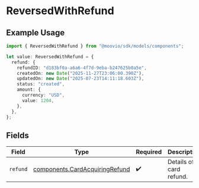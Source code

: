 # ReversedWithRefund

## Example Usage

```typescript
import { ReversedWithRefund } from "@moovio/sdk/models/components";

let value: ReversedWithRefund = {
  refund: {
    refundID: "d183bf0a-a6a6-4f7d-9eba-b247625b0a5e",
    createdOn: new Date("2025-11-27T23:06:00.390Z"),
    updatedOn: new Date("2025-07-23T14:11:18.603Z"),
    status: "created",
    amount: {
      currency: "USD",
      value: 1204,
    },
  },
};
```

## Fields

| Field                                                                            | Type                                                                             | Required                                                                         | Description                                                                      |
| -------------------------------------------------------------------------------- | -------------------------------------------------------------------------------- | -------------------------------------------------------------------------------- | -------------------------------------------------------------------------------- |
| `refund`                                                                         | [components.CardAcquiringRefund](../../models/components/cardacquiringrefund.md) | :heavy_check_mark:                                                               | Details of a card refund.                                                        |
